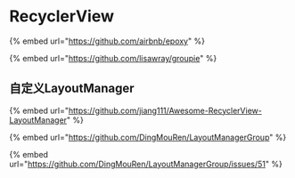# RecyclerView

{% embed url="https://github.com/airbnb/epoxy" %}



{% embed url="https://github.com/lisawray/groupie" %}





## 自定义LayoutManager

{% embed url="https://github.com/jiang111/Awesome-RecyclerView-LayoutManager" %}

{% embed url="https://github.com/DingMouRen/LayoutManagerGroup" %}

{% embed url="https://github.com/DingMouRen/LayoutManagerGroup/issues/51" %}



